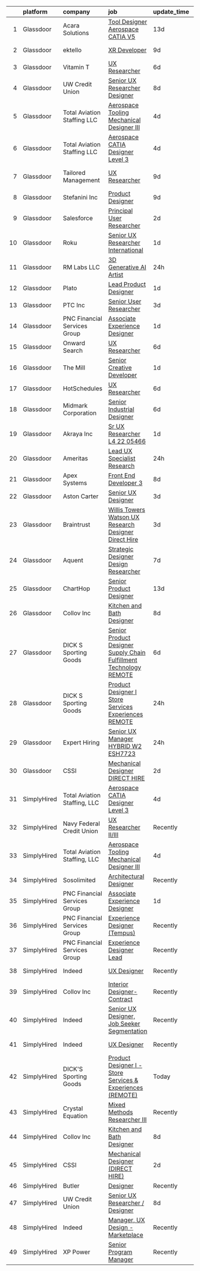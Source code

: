 

|    | platform    | company                      | job                                                                                                                                                                                                                                                                                                                                                                                                                                                                                                                                                                                                                                                                                                                                                                                                                                                                                                                                                                                                                                                                                                                                                                                                                                                                                                                                                                                                       | update_time   | location                   |
|---:|:------------|:-----------------------------|:----------------------------------------------------------------------------------------------------------------------------------------------------------------------------------------------------------------------------------------------------------------------------------------------------------------------------------------------------------------------------------------------------------------------------------------------------------------------------------------------------------------------------------------------------------------------------------------------------------------------------------------------------------------------------------------------------------------------------------------------------------------------------------------------------------------------------------------------------------------------------------------------------------------------------------------------------------------------------------------------------------------------------------------------------------------------------------------------------------------------------------------------------------------------------------------------------------------------------------------------------------------------------------------------------------------------------------------------------------------------------------------------------------|:--------------|:---------------------------|
|  1 | Glassdoor   | Acara Solutions              | [Tool Designer  Aerospace CATIA V5 ](https://www.glassdoor.com/partner/jobListing.htm?pos=106&ao=1110586&s=58&guid=00000183b141ed8aaa6c1b71e3b546e7&src=GD_JOB_AD&t=SR&vt=w&cs=1_4f23b945&cb=1665126231831&jobListingId=1008159293541&cpc=8795CF9063CD573D&jrtk=3-0-1geok3rdnihmj801-1geok3rea2a86001-16af9e7654d1bb50--6NYlbfkN0BQuJXpfawXtfhwzLerQhC04iCxGrelUvn_xttDeop7CMmG32gURwRxhPm_v2B23n7jXcqdpVA-_wOPKoWiiLHsW0JGCHCwD4cu7QV6FBN5wAsJNKIuJWsAtijBf4adowfv69Squa-jVa51v8rX4Y7DxsQMppALAC81WAF-n6Lg1t1TSNLvYD5Ap7aN6znmrh3sTV-LvUVp3TjVAfCx7RmW2yrvgp8KpQt5MtU6fRsO3NwqEYMdb5ty53w8FV7R5Jx7vwUCfRUC5T-rM-GpQ649i0fevmMNJk2AhpUA0yKut0-EaHIxrjQhgxpPg4HcuoKsp2udY2Qi_uTQar2VDhdkXvRqryjeqmifNnfKTjGLf8g1Z5oBymzjdZ8vRqO50TguquKBuuHLIdQ4Bt6UbeTnX5k-HgYwVEDFR3BkcJrCw7erZvOWDEErgXKIyc-k_ZRWtTHmYKBEGJCSN_aFTLXzAly7xZTYY8sBLb4riCy5htDNVmGPcyiWuIWHo-TXw2Xk9r70Ow-4bYM-OTwfoaGB_XNrD4Cqkxyep9ruqzdp8QtQovM_JMZJI3yOehptstOzUYwSqtMzGHXkma334C3tNCgPGWesdoljQVCJMpmEtK8FXFFgmtg8b0J6lGkRvfvgE3KupjCgk6kaQU2t9_fdDRysq0wUdbDsgUj4TulsvC4w5SmYPstp7TDS4h48X62qJ6vVlvY3IgUJ4q96vix9)                                                                                                                                                                                                                                                                                                                  | 13d           | Santa Ana, CA              |
|  2 | Glassdoor   | ektello                      | [XR Developer](https://www.glassdoor.com/partner/jobListing.htm?pos=107&ao=1110586&s=58&guid=00000183b141ed8aaa6c1b71e3b546e7&src=GD_JOB_AD&t=SR&vt=w&ea=1&cs=1_2a387ced&cb=1665126231832&jobListingId=1008165877095&cpc=B076152010A3B66C&jrtk=3-0-1geok3rdnihmj801-1geok3rea2a86001-9252e1383beff854--6NYlbfkN0CLjQmfy67UqlWxJvyH5uxFrQGBFL1cdeZdgq-fUlKTlikjnfIyJ3g14UIocJ4LupEUSH_i4Km79u8aPns5QGudzPpZihbyWjHT3MlPDQZx-NZRJ-kKyR8XI7O7980XhdMgDOg9XJsbhTU-TeVE4XKYiyHUODj3BRcNUGsJGACEaIaVv3AGx_D4LVO6oyW-jC-noUM5ZP9Bk77J2u-Prxu2YKDDuYHdVMLfB61odYYdIqd3k0hdTcycg9WXmn5v396wXMeqiLlUXuRkB5quYHjRE0zBwPwnRh4jtJQ-sz0zTh3hc94QmzWNwoDNN7Q47ukGv_Ei1vReJVuNr2TeQO9-XhNZhL8uljSKjqHMUCuv7-c44449FKsViTWLUOUjJ7ekBjVhmkmWj0QPY0ru0ic9OloeTAq5Qt9VbU9eOMwJgccq4KAzJ3SG_XmnVGIUOV7eHLHCmu_G1Of1NYp-cuN6rpyHSsRaYmNO8Psd2LsdNbyn3nDaZIo3SDozlpp6cvrFHDLLNx0ytREDpoMNsdLiS5WLuUC_HZj5DPrZ4dCGWbxTBQ5an3K0Fjq6diMhk1hFQ8X_EUWDhab-CEx-xOrXS-9o3O7McOMfsDEkUXYQWb-QD3CSaKjKu_d8aQNoedRWSM6uo1QMbOrM5KJXytm-hq3UgzzjiQlaxuptGWsMAQ%3D%3D)                                                                                                                                                                                                                                                                                                                                                                       | 9d            | New York, NY               |
|  3 | Glassdoor   | Vitamin T                    | [UX Researcher](https://www.glassdoor.com/partner/jobListing.htm?pos=108&ao=1110586&s=58&guid=00000183b141ed8aaa6c1b71e3b546e7&src=GD_JOB_AD&t=SR&vt=w&cs=1_a56f04dd&cb=1665126231831&jobListingId=1008175259890&cpc=9908D8D4413DBB8A&jrtk=3-0-1geok3rdnihmj801-1geok3rea2a86001-dd7580845842f070--6NYlbfkN0DMrcEu7yrtATojKJA7cEzGQ3FdRGWLh0CZQInL4ECGI6k5tN82kdM0cJmh4vC7GgjJJwI5rzDshuaxiqNJD81Zw3DA8EAi9K6BYsTzvNnMGmq623DCVPNYKFfUttEtnREU3rY_Qi7Y-H5aNTjLE6_JYKpwbOzbyeF_5oZ3ppALSR-QgWx6EFl_-VZsaTGfaj11dmBkn_hOpMWpwGDP4lrsQ9fQyZV7H7ymV3f5i01vtiamjDAbs8hnbwULs9pQx62v0jM8nwcQWMzS5H3Wfr-_XUEuPSUIlHwHBH97aHq4OT1qF8zlur5NCDZmv8bAtQwbVxZJ6bhvK6XaoxZebFyaVVpd1eIVz5gesRNV1uK822PPm0KQUkQSVzMZuqQLbvU48W7FUeeFeEg10OR0Lv-TlYuMbxNvbJPliEIXBLyivYqSA3P4ZIawbsircaclqpuhAU5Hmce8JmEYxx2QSau97M5XQBb3ZX608DLbekP_1G-ZEZYWMHAP)                                                                                                                                                                                                                                                                                                                                                                                                                                                                                                                                                                       | 6d            | Cambridge, MA              |
|  4 | Glassdoor   | UW Credit Union              | [Senior UX Researcher   Designer](https://www.glassdoor.com/partner/jobListing.htm?pos=102&ao=1110586&s=58&guid=00000183b141ed8aaa6c1b71e3b546e7&src=GD_JOB_AD&t=SR&vt=w&cs=1_eba59ff6&cb=1665126231831&jobListingId=1008167431830&cpc=4F748F1840550ABC&jrtk=3-0-1geok3rdnihmj801-1geok3rea2a86001-5b6c1cbcf56dad8f--6NYlbfkN0AU63H9uwDUTorMV5tE7tjdOhY5Vk5URx2VAQJgSQhP6gihrrVbwhDFP7HoAuPtJhq8zNBCj3EzwvSByoy4I7WKrUoaqgxh_ItHerODdkTtsoh4B1F2_tKIoVYJzk4sbKHtdT3l4K-0bbYYTkOwE3gq4_KA_ika2S9zOBosxz907iexNGlmLPBH2mo0fNOlmLmxHzidIBumHNKivGE_XuWEtCVIRsRoCVEZvLYdi_RT1ovAMQ44hLGqaTp3zZpSpLdsZ8zr7k1H7EeqUa5kI-WjKaci_Xp7n8jSDEf3ZzEmY9EWWRh91YjE0bA1leT9aZ9TduEGnPPIx248e12YR_kAAAyGJsapOW_WpufFMchT8KlIRygrcOQpUPYFiHbGsUAZ-AlT5SVPK-LP5HsaL_plF5I4Sa8JNRdd8S0iI5GYx0zPmPVIS1kOf_5s0Q8opxZpqVwrLaTVsHl0QaW_ROClD9B54ZQFdctC6BhSjF0_uCjE62GMNIVBi27wKdpMfsh7lN2HbWe8LtHCdHThrR3Fzh1Y3W8qQxN8UyXe1B-h1ZKOzQ9JZgWPwCAT3TrrhCkV-cSmoJsyInDdOpL40Xv3s-UUDckVU-kHqQno34ytfbVvbWsiJNPjPCG31Fn2n9I8oGiYa0HHNW2Q1EpAmD9qt_xO9ypd9c_fULd8PvNa3veQsc0sYlOsadUNJgST_Nmh41Qh-dl_jaizxkGKlQtcwFrXg-R3fZ9nhUtM63LWbg%3D%3D)                                                                                                                                                                                                                                                                                         | 8d            | Madison, WI                |
|  5 | Glassdoor   | Total Aviation Staffing  LLC | [Aerospace Tooling Mechanical Designer III](https://www.glassdoor.com/partner/jobListing.htm?pos=115&ao=1136043&s=58&guid=00000183b141ed8aaa6c1b71e3b546e7&src=GD_JOB_AD&t=SR&vt=w&ea=1&cs=1_de0b9ae6&cb=1665126231833&jobListingId=1008178285821&jrtk=3-0-1geok3rdnihmj801-1geok3rea2a86001-14916aebb381b6bd-)                                                                                                                                                                                                                                                                                                                                                                                                                                                                                                                                                                                                                                                                                                                                                                                                                                                                                                                                                                                                                                                                                           | 4d            | Macomb, MI                 |
|  6 | Glassdoor   | Total Aviation Staffing  LLC | [Aerospace CATIA Designer Level 3](https://www.glassdoor.com/partner/jobListing.htm?pos=126&ao=1136043&s=58&guid=00000183b141ed8aaa6c1b71e3b546e7&src=GD_JOB_AD&t=SR&vt=w&ea=1&cs=1_05b5ecd8&cb=1665126231835&jobListingId=1008178285916&jrtk=3-0-1geok3rdnihmj801-1geok3rea2a86001-90ba66a31931d976-)                                                                                                                                                                                                                                                                                                                                                                                                                                                                                                                                                                                                                                                                                                                                                                                                                                                                                                                                                                                                                                                                                                    | 4d            | San Diego, CA              |
|  7 | Glassdoor   | Tailored Management          | [UX Researcher](https://www.glassdoor.com/partner/jobListing.htm?pos=104&ao=1110586&s=58&guid=00000183b141ed8aaa6c1b71e3b546e7&src=GD_JOB_AD&t=SR&vt=w&ea=1&cs=1_2a9d6394&cb=1665126231831&jobListingId=1008165611561&cpc=3DB599BF2F4828F0&jrtk=3-0-1geok3rdnihmj801-1geok3rea2a86001-ebbf7cb785340ff0--6NYlbfkN0DI_pqscLjs9LkB0jlO39g2s8RE9SCHTdataN4HV1TulJDP_FJlrdaEAmOIelCggjJ9JIMQViELbqFJysVw2bYJCuEXtMEw6dMQNNOQVyIp8OYul8IhpVKs9vFrjK1VP4TL0x0AyVE4LxRPr54mdEIZH9L1_Wf2l64sqeb7hyoc3G_4s_skSr2DE3ak-MpMhgwGZrKWgor4JnV1T9aQaG25jL0Nh9plsOBf9k6EwrXkyNJEMw_e_qReZIwDlFOXboZnONlv0ZwB72I1AzdgDjx_OB2r3_pOw5eug4knBfGZ0F0U8tfUTYSDbGdZgXaDD9RZ24ZU3Eag7ZnQ-Gpsp_5RQrlv9jzZDJryYsVpUN90hU0oVVAIWBAKmBH1EvSAzH94dKxHLgqcvh-Q3Cep_sytU8TiWmFZbqF1gvLuXn9sLMkDwXZnhoZLUuvhx5mcgNG6jCY8xwQ66UHf61BAFd9oY4w_EshM7sU6r0gecv5xw9eo3f_H7wndG1Z0rMF7MIklnOv0P4nOYwMCX2xg7zpQ)                                                                                                                                                                                                                                                                                                                                                                                                                                                                                                                                  | 9d            | Los Angeles, CA            |
|  8 | Glassdoor   | Stefanini  Inc               | [Product Designer](https://www.glassdoor.com/partner/jobListing.htm?pos=123&ao=1136043&s=58&guid=00000183b141ed8aaa6c1b71e3b546e7&src=GD_JOB_AD&t=SR&vt=w&cs=1_4fe933cf&cb=1665126231835&jobListingId=1008166585383&jrtk=3-0-1geok3rdnihmj801-1geok3rea2a86001-ea6be0aa00185b4c-)                                                                                                                                                                                                                                                                                                                                                                                                                                                                                                                                                                                                                                                                                                                                                                                                                                                                                                                                                                                                                                                                                                                         | 9d            | Dearborn, MI               |
|  9 | Glassdoor   | Salesforce                   | [Principal User Researcher](https://www.glassdoor.com/partner/jobListing.htm?pos=124&ao=1136043&s=58&guid=00000183b141ed8aaa6c1b71e3b546e7&src=GD_JOB_AD&t=SR&vt=w&cs=1_7c997baa&cb=1665126231835&jobListingId=1008182486626&jrtk=3-0-1geok3rdnihmj801-1geok3rea2a86001-6e34674d59108af0-)                                                                                                                                                                                                                                                                                                                                                                                                                                                                                                                                                                                                                                                                                                                                                                                                                                                                                                                                                                                                                                                                                                                | 2d            | San Francisco, CA          |
| 10 | Glassdoor   | Roku                         | [Senior UX Researcher  International](https://www.glassdoor.com/partner/jobListing.htm?pos=119&ao=1136043&s=58&guid=00000183b141ed8aaa6c1b71e3b546e7&src=GD_JOB_AD&t=SR&vt=w&cs=1_dfbbcaa3&cb=1665126231833&jobListingId=1008187107132&jrtk=3-0-1geok3rdnihmj801-1geok3rea2a86001-9d3edd9907eb9cfb-)                                                                                                                                                                                                                                                                                                                                                                                                                                                                                                                                                                                                                                                                                                                                                                                                                                                                                                                                                                                                                                                                                                      | 1d            | Santa Monica, CA           |
| 11 | Glassdoor   | RM Labs LLC                  | [3D Generative AI Artist](https://www.glassdoor.com/partner/jobListing.htm?pos=101&ao=1110586&s=58&guid=00000183b141ed8aaa6c1b71e3b546e7&src=GD_JOB_AD&t=SR&vt=w&ea=1&cs=1_6c9e1796&cb=1665126231831&jobListingId=1008190172064&cpc=48B9F4758953335C&jrtk=3-0-1geok3rdnihmj801-1geok3rea2a86001-a101640b2a25769e--6NYlbfkN0DAwgduWqBP7ymGN-lTADpinz2i-23XbRAyg5ywqS-MDRMEPY4xgQIz3GME-UDiJJLBmqKVmKMsAF5-ZqxYJqQ4-XCnGNMWWXC8u0OiK-_kQL0XAZiviRYjP6kzoBeSgBD8YDk_SLyHKGQAAN-Nd0Fy3CyajKfYiX1OJoHfH8hCsRIa6Pu3XuKs1jaWJtgQSmScy5JJc_cynWhW7wcmc7WixR7wamAMq758o8ONQL0dIS1Vrv7-tVXTzLTLO6ETHMQ9vZoYEsmPRlcWFwOg38YeY-sSPABg1xcfRMGW0HwRcNAh5FY2gE7p-noBPmcwxWNE2QjDgtwf9jojZB2lXWm9Ueo1hj-mL7uMqyM0Pk7ffFQ0thwpdUKXU7hzrxfiT5LPYQihBFjhRjzIFEISgDqV9zsR6x8onpp31GeYULn3-dxPwqMXW-49cG9DirhkCA43Wkz8vJjGrFSZrhEMnbIZqVh8vM3wly74ULccB6BXsHphGdaovSv1Kc1tefIvReUlICN8ua1b7Q%3D%3D)                                                                                                                                                                                                                                                                                                                                                                                                                                                                                                                            | 24h           | New York, NY               |
| 12 | Glassdoor   | Plato                        | [Lead Product Designer](https://www.glassdoor.com/partner/jobListing.htm?pos=122&ao=1136043&s=58&guid=00000183b141ed8aaa6c1b71e3b546e7&src=GD_JOB_AD&t=SR&vt=w&ea=1&cs=1_36e42e3b&cb=1665126231833&jobListingId=1008186687058&jrtk=3-0-1geok3rdnihmj801-1geok3rea2a86001-dc6289faee6fb0a4-)                                                                                                                                                                                                                                                                                                                                                                                                                                                                                                                                                                                                                                                                                                                                                                                                                                                                                                                                                                                                                                                                                                               | 1d            | Remote                     |
| 13 | Glassdoor   | PTC Inc                      | [Senior User Researcher](https://www.glassdoor.com/partner/jobListing.htm?pos=120&ao=1136043&s=58&guid=00000183b141ed8aaa6c1b71e3b546e7&src=GD_JOB_AD&t=SR&vt=w&cs=1_8dddf61a&cb=1665126231833&jobListingId=1008181231248&jrtk=3-0-1geok3rdnihmj801-1geok3rea2a86001-f1dd5fb97357bd23-)                                                                                                                                                                                                                                                                                                                                                                                                                                                                                                                                                                                                                                                                                                                                                                                                                                                                                                                                                                                                                                                                                                                   | 3d            | Boston, MA                 |
| 14 | Glassdoor   | PNC Financial Services Group | [Associate Experience Designer](https://www.glassdoor.com/partner/jobListing.htm?pos=117&ao=1136043&s=58&guid=00000183b141ed8aaa6c1b71e3b546e7&src=GD_JOB_AD&t=SR&vt=w&cs=1_a40f7d27&cb=1665126231833&jobListingId=1008186200667&jrtk=3-0-1geok3rdnihmj801-1geok3rea2a86001-bea36fe0cffd665f-)                                                                                                                                                                                                                                                                                                                                                                                                                                                                                                                                                                                                                                                                                                                                                                                                                                                                                                                                                                                                                                                                                                            | 1d            | Pittsburgh, PA             |
| 15 | Glassdoor   | Onward Search                | [UX Researcher](https://www.glassdoor.com/partner/jobListing.htm?pos=110&ao=1110586&s=58&guid=00000183b141ed8aaa6c1b71e3b546e7&src=GD_JOB_AD&t=SR&vt=w&cs=1_c3451d72&cb=1665126231832&jobListingId=1008173616012&cpc=3BA4CE39D5B5DEF5&jrtk=3-0-1geok3rdnihmj801-1geok3rea2a86001-18e3b5d00dface2e--6NYlbfkN0B7YoEZZ2QAGDyEGGmBPAUWSHc1Mt3sMCn9FehKcWA3w_VDwJqndrDEij97Rt4iP_U3rcoJzyfj7NlOrxrfz32eftTtUNX2_qY4mA5efKCiN9Ir1PQNIVBkNJEujkpFyfMcK_zFopNpt8OAGgv811cmqiGPTn1tULDJwAsLvJvZnm8n00kMJz35_FhNDSQ9Epk0FaQQfe25TH97q7xxQ23IWPvQZ0u9r542KYVteAft44UpjJlZI9bY0UUXQUEqNSux4vHBgxbL0hB-kTsoM-lzBEkv0in4OSJ0_0ltNWtuEt_yBCIpqM_nvU4CscQcjG12V5rPA5MkKHuhdvACCUPhzwghCwk56gKhWAY7ptqOK-n9T8UqaxviOPf15T0UgTOvGPvtHtXLnWtAWry_1z5iUahCbLiArf9ivZnVZQpyGQqJradhYTSUO895A93tGlYql4yD3vf4N16uehYymMV9Wqi4QGqp9_WjqhV_meAbQqhpJ5440AA7l_IpYGEcSzrJdAM8Zl2pJmi4YIeDHQzSCEVvcvTeLyF5QpdxuhaVeWF3pGponxfMm8YfqlVXIcSjOwNI-QVBYk6Oojcm3kfYHcxvvEhCB93ztkkp5idzQkXpZAnXtRpXK9_dJ9pXIwTTikGYFkoU7h5Xl357_y_hmzoS1mLtAbhxV8zAHNlMSfqB30NjJeOevF6hCmJia-JgHyZWnoRpJ8ybV3qw8rNQSWGss_sG3V2Krdqvpew2JuZRiA_hkKYCn1eZT8eD_9u2ec7jiggHlkr5VV7GqIKBCfIEaVkSuWnRILnhPZNUrPHzBWLgpvCb3Bk9QOrV50RADXDj5SADw4l04ljHU1dPMuAkzgIAMA22q4PNPGpUbdETJIpmhLehtbzjL86f4rEq1I8pgrJN7_g-D2za6qX3rgyQCYPOB9hOlJEXrdqA-fEUURmoxyhE3ZicmDI4nr5Bnzh-jNmgFJTFqupErvoLOBqiRwdkZBFnyovwK85bQyPhmV4gERaI_u02bwamayMh7TfSvWfxjROJgkEUWee4)       | 6d            | California                 |
| 16 | Glassdoor   | The Mill                     | [Senior Creative Developer](https://www.glassdoor.com/partner/jobListing.htm?pos=128&ao=1136043&s=58&guid=00000183b141ed8aaa6c1b71e3b546e7&src=GD_JOB_AD&t=SR&vt=w&ea=1&cs=1_fe44edf5&cb=1665126231835&jobListingId=1008187777918&jrtk=3-0-1geok3rdnihmj801-1geok3rea2a86001-25596ddad6d95f86-)                                                                                                                                                                                                                                                                                                                                                                                                                                                                                                                                                                                                                                                                                                                                                                                                                                                                                                                                                                                                                                                                                                           | 1d            | New York, NY               |
| 17 | Glassdoor   | HotSchedules                 | [UX Researcher](https://www.glassdoor.com/partner/jobListing.htm?pos=127&ao=1136043&s=58&guid=00000183b141ed8aaa6c1b71e3b546e7&src=GD_JOB_AD&t=SR&vt=w&cs=1_24d43503&cb=1665126231835&jobListingId=1008175112768&jrtk=3-0-1geok3rdnihmj801-1geok3rea2a86001-c82e1df611613a9b-)                                                                                                                                                                                                                                                                                                                                                                                                                                                                                                                                                                                                                                                                                                                                                                                                                                                                                                                                                                                                                                                                                                                            | 6d            | Remote                     |
| 18 | Glassdoor   | Midmark Corporation          | [Senior Industrial Designer](https://www.glassdoor.com/partner/jobListing.htm?pos=125&ao=1136043&s=58&guid=00000183b141ed8aaa6c1b71e3b546e7&src=GD_JOB_AD&t=SR&vt=w&cs=1_28b31d78&cb=1665126231835&jobListingId=1008174207373&jrtk=3-0-1geok3rdnihmj801-1geok3rea2a86001-df8a938bd1425d97-)                                                                                                                                                                                                                                                                                                                                                                                                                                                                                                                                                                                                                                                                                                                                                                                                                                                                                                                                                                                                                                                                                                               | 6d            | Dayton, OH                 |
| 19 | Glassdoor   | Akraya Inc                   | [Sr  UX Researcher L4  22 05466](https://www.glassdoor.com/partner/jobListing.htm?pos=129&ao=1136043&s=58&guid=00000183b141ed8aaa6c1b71e3b546e7&src=GD_JOB_AD&t=SR&vt=w&cs=1_74c749d2&cb=1665126231836&jobListingId=1008186783371&jrtk=3-0-1geok3rdnihmj801-1geok3rea2a86001-a15b794d03dbb871-)                                                                                                                                                                                                                                                                                                                                                                                                                                                                                                                                                                                                                                                                                                                                                                                                                                                                                                                                                                                                                                                                                                           | 1d            | Mountain View, CA          |
| 20 | Glassdoor   | Ameritas                     | [Lead UX Specialist  Research ](https://www.glassdoor.com/partner/jobListing.htm?pos=103&ao=1110586&s=58&guid=00000183b141ed8aaa6c1b71e3b546e7&src=GD_JOB_AD&t=SR&vt=w&cs=1_9af4ca9f&cb=1665126231831&jobListingId=1008189254395&cpc=32EE424DE2B657EB&jrtk=3-0-1geok3rdnihmj801-1geok3rea2a86001-9f3bfb34d371db2f--6NYlbfkN0CKAn8Ne3arQi1Mh5qwjYsG5lwTL_pp_IkpGjXO6EXKyMeE2PULXRCuAYt4GuNIHY84XQnxzM_tntGk4JZgBdTCaSVgBKe0au9GQf80jKnZP9_SIMBU-bCfCbbWqYvP4fDfq0RugEFO3_kPxnO8HEARPysbrklI-05d1OsuowsKKP2QVLsBIfStR9lJezeO0iMW8TF9nU-4IG1AZxHbPypNtsfstEK1LO9wf202mg7lHOLSaGD-aKmZITI7YAcNr-d364M48CtTOyLFEijt7pAtY3GB9D6XDDVh9lmQTYQg8EWCCLUbvGEiWlaYPiQxDi9-9JhxBlT84-iLhCMXZP5Z_TkkPH2XYdEyTJUUCtMZVS4XnSWHjZLypK9AmHNgVCH6o_1gXFxu4itCr2OUg9qNPi3aZy8WK9xnzU9qowvd34KL47WrZMwBIvgyC5EtTjSFmbsEVgHKkHvHqYegNEQZIH5KWQ6--lCdDq7G3RTWjjXsq1VIQmeGcOj-WMX1b5MdpBhBkVisGzst1bHi9_-oBGEE3ea-H2LkTuuvBz1AxB_AbtXu8prG)                                                                                                                                                                                                                                                                                                                                                                                                                                                                                       | 24h           | Remote                     |
| 21 | Glassdoor   | Apex Systems                 | [Front End Developer 3](https://www.glassdoor.com/partner/jobListing.htm?pos=112&ao=1110586&s=58&guid=00000183b141ed8aaa6c1b71e3b546e7&src=GD_JOB_AD&t=SR&vt=w&ea=1&cs=1_8557462b&cb=1665126231832&jobListingId=1008168488498&cpc=3BA4CE39D5B5DEF5&jrtk=3-0-1geok3rdnihmj801-1geok3rea2a86001-92e55a2f122e5fb0--6NYlbfkN0DqWjE27Bj7wQp7zwejGyju2OyxUuq4SEucXSyN07WCWejYvQmJsgF2DYF8Y-TYieCC7JkKTw9vDK7l5IyEI23r9A0au7IyoX07E2SdMJUMHx1yieCg72T1y_lv3-MnTbG28YJRE1LYkbH7rTuKjEVz0AU-Vmqcw-iprmfEb9XWLonCHghnzcsPNRQ_IZQiArdCwG83h0DetzsvTZkMuKUQlispVdyUEeVS5dyvzbRgFm9hd0UV3OYo9Bh6B9uzFC-pb4LU7SjqixBz7TWAhnzkhPm4GOdt0bp6FDy-HwyE1mO1B64p-YUOZWJZjLqxPN3fLHDhi82gexKBXbo5c2irq3kQbfuefCcT7DxvTxf2HObgBPWYb9owAN_jyj1ZPh45e2NFxYRIvOwIyNMTgVffjwKrIhR6c8uGhiYD5XGfDSnIGP006MCcgwTZaDyQUW-rEjs2pMGoNOdvqF1BR0WqR_ajUi-hMraolcrW990u9TYuS_z25xH8MmmThqHoR_2dKKc5OqThlYx4XRJ7MVgZj2HYNH3_O5i7BaNxIMTf41QFfxYfMTSCF70bUUiev6QNK7bmEjP2xJVDw_Gvvw7sqdtgmVuTRoztgiQqIcH7r7uKdUKkcGpf8D91g6-ModYj3DhiFpRGaQ%3D%3D)                                                                                                                                                                                                                                                                                                                                                                                              | 8d            | New York, NY               |
| 22 | Glassdoor   | Aston Carter                 | [Senior UX Designer](https://www.glassdoor.com/partner/jobListing.htm?pos=109&ao=1110586&s=58&guid=00000183b141ed8aaa6c1b71e3b546e7&src=GD_JOB_AD&t=SR&vt=w&ea=1&cs=1_285d7a90&cb=1665126231832&jobListingId=1008182366578&cpc=2CAED5C921A5F994&jrtk=3-0-1geok3rdnihmj801-1geok3rea2a86001-ec78684d0691acec--6NYlbfkN0ChYVx_I3yfZ_JDY3EFoivtqvi_stwnZ_kRt8Dowt_l_d1ydueao4NEv8X4QANiVn_JvQWx5kq1VDrkN5KunIau1O7nZrxPlHAkOUlHSC-02UJyte9LKmcwnqk-ZK8lUXinb0QhVAgxRbNCaV-rcJvYxKQhLdnnwoOopLUdP4iGAeoFXL5ZinjJrrWdbPZXvUsJ38JqyD4MNu-AKlpMigZ2uIGa9HEgrj2vcck3sAH9Trma-_oWPp7nz2rBf-l5ZnN7vHPRu_ckuUy92IsDIrSo_A8Z91qCBR9LHKbbggpcGUSpu33ceKnTgUtR-CkBnUOcg3SgBss6Dl2aBYmYS7QS4WlsCFtWqP_idctvk9cvGYvI1fphwRbziJfDmKh1YeaF7ugX0pi87zcgoL3-B0xx_uPov6wa7DiY04UcValZILdKRpb3AeR82BCnNkJ1jFdW0RPkWXGDRQgn8TYm8KxX2T4XiRFgTWEjdFaJKcQAe08gNSLaY_dWeG1htKSTYIgi9UNf2h4Ipsy1QpUorXVIWk2j7J4XTf_fvAl94ZZZYrr0S9vU5FI4s_Zh0T8TDdQsR1G4ActI322ZOEjuuPJDiiR3-u_6MvdafPee52XSZMIwflJdKnxq5ESEEEEFYWQNpiLpsTeNjt8z79ChXjicJvGpQTaMNgSRufb68pMe5VTKVGJ2A6WLOWXVQbqej4J5XUSZtsO4i8VH-Neb_NULq1cJsFR8MsA2DpuOSnq9p_t5MagioeM73-UvpwSp437DNZLeosbz9kLJw3w3jHwFY8uerTFTnAK3oXzCm3tyWPqZzwBL9Y0NS3qWu-BxQogK30TSSGjczYg7bMtTjRBUa6mQo4RvgKCl9xTr9vSr0r9s6643zmnk2Fg7Qdjj_vkQLmkrmp9ZY38bZHrRUiD9jeyVkAiJ338yw_W0EF_NK6HAHkWfoUakqCafvJKQv0fjzxn9px6LYfdijekV2wrosPQyiYCaBLsVargiADRgCXm1t6heXK5MKfFgiGXuoqP7eY8AtoZYaw%3D%3D) | 3d            | New York, NY               |
| 23 | Glassdoor   | Braintrust                   | [Willis Towers Watson   UX Research   Designer   Direct Hire](https://www.glassdoor.com/partner/jobListing.htm?pos=118&ao=1136043&s=58&guid=00000183b141ed8aaa6c1b71e3b546e7&src=GD_JOB_AD&t=SR&vt=w&ea=1&cs=1_435986f3&cb=1665126231833&jobListingId=1008181343250&jrtk=3-0-1geok3rdnihmj801-1geok3rea2a86001-8d785c75ad7a2c40-)                                                                                                                                                                                                                                                                                                                                                                                                                                                                                                                                                                                                                                                                                                                                                                                                                                                                                                                                                                                                                                                                         | 3d            | San Francisco, CA          |
| 24 | Glassdoor   | Aquent                       | [Strategic Designer   Design Researcher](https://www.glassdoor.com/partner/jobListing.htm?pos=105&ao=1110586&s=58&guid=00000183b141ed8aaa6c1b71e3b546e7&src=GD_JOB_AD&t=SR&vt=w&cs=1_f68296b5&cb=1665126231831&jobListingId=1008172136132&cpc=3BA4CE39D5B5DEF5&jrtk=3-0-1geok3rdnihmj801-1geok3rea2a86001-526f85ef8b289620--6NYlbfkN0DMrcEu7yrtATojKJA7cEzGQ3FdRGWLh0CZQInL4ECGI9gD0Wolx9R2EDT7B77c2cQJZ-OMjzISd-nA_4Sf8MqlWNx63MR_VC1OTbDep_D2q5i-PlnHdaWZYBMM7qoTiits8rfieX8ALrwVffjdv26SsMGPwyMonCl5a5bgsaWzMtggOyA6LYXVYWKiaG6ytCNiw1YoF8kUGRALMOqSroV0gbFHyYfRtysKAH0yUE80UpIPGj4LlhaoFm1DdEG1_aleCFSMCIdgwJKLouTsrkQv3ifwRgryuTOdu7FQ0NdrF-PevwYE9KOEkCNwDiVdjH31ubh5lbZHjTHgzfs99SPpVzV4wjSuH-pjiGzr-Oxd7KaBJXL6yAR_U_F7TZ0ltU95CvwL1N4bWIowZNcrdozNnREYMMAj0YtyYgqH9Caw9BwIF7j6KPm0KW-sL_zArkJO9MJDJPi8j3zUVR4Zij6yy9fVDeBBwlc%3D)                                                                                                                                                                                                                                                                                                                                                                                                                                                                                                                                                                | 7d            | Remote                     |
| 25 | Glassdoor   | ChartHop                     | [Senior Product Designer](https://www.glassdoor.com/partner/jobListing.htm?pos=130&ao=1136043&s=58&guid=00000183b141ed8aaa6c1b71e3b546e7&src=GD_JOB_AD&t=SR&vt=w&ea=1&cs=1_5ce8a802&cb=1665126231836&jobListingId=1008158882331&jrtk=3-0-1geok3rdnihmj801-1geok3rea2a86001-a6a5c4103f31791f-)                                                                                                                                                                                                                                                                                                                                                                                                                                                                                                                                                                                                                                                                                                                                                                                                                                                                                                                                                                                                                                                                                                             | 13d           | New York, NY               |
| 26 | Glassdoor   | Collov Inc                   | [Kitchen and Bath Designer](https://www.glassdoor.com/partner/jobListing.htm?pos=114&ao=1136043&s=58&guid=00000183b141ed8aaa6c1b71e3b546e7&src=GD_JOB_AD&t=SR&vt=w&ea=1&cs=1_1458b5eb&cb=1665126231833&jobListingId=1008168685493&jrtk=3-0-1geok3rdnihmj801-1geok3rea2a86001-87d33d239c08692f-)                                                                                                                                                                                                                                                                                                                                                                                                                                                                                                                                                                                                                                                                                                                                                                                                                                                                                                                                                                                                                                                                                                           | 8d            | Remote                     |
| 27 | Glassdoor   | DICK S Sporting Goods        | [Senior Product Designer   Supply Chain   Fulfillment Technology  REMOTE ](https://www.glassdoor.com/partner/jobListing.htm?pos=121&ao=1136043&s=58&guid=00000183b141ed8aaa6c1b71e3b546e7&src=GD_JOB_AD&t=SR&vt=w&cs=1_fbe8281b&cb=1665126231833&jobListingId=1008175368306&jrtk=3-0-1geok3rdnihmj801-1geok3rea2a86001-8064908a0b6ce9fa-)                                                                                                                                                                                                                                                                                                                                                                                                                                                                                                                                                                                                                                                                                                                                                                                                                                                                                                                                                                                                                                                                 | 6d            | Coraopolis, PA             |
| 28 | Glassdoor   | DICK S Sporting Goods        | [Product Designer I   Store Services   Experiences  REMOTE ](https://www.glassdoor.com/partner/jobListing.htm?pos=113&ao=1136043&s=58&guid=00000183b141ed8aaa6c1b71e3b546e7&src=GD_JOB_AD&t=SR&vt=w&cs=1_baacdeaf&cb=1665126231832&jobListingId=1008190245891&jrtk=3-0-1geok3rdnihmj801-1geok3rea2a86001-c1d745ea5971dbc9-)                                                                                                                                                                                                                                                                                                                                                                                                                                                                                                                                                                                                                                                                                                                                                                                                                                                                                                                                                                                                                                                                               | 24h           | Coraopolis, PA             |
| 29 | Glassdoor   | Expert Hiring                | [Senior UX Manager HYBRID  W2  ESH7723](https://www.glassdoor.com/partner/jobListing.htm?pos=111&ao=1110586&s=58&guid=00000183b141ed8aaa6c1b71e3b546e7&src=GD_JOB_AD&t=SR&vt=w&ea=1&cs=1_79005135&cb=1665126231832&jobListingId=1008189895339&cpc=FB7E4A1762AE5BEC&jrtk=3-0-1geok3rdnihmj801-1geok3rea2a86001-a4020a57b002f9cb--6NYlbfkN0Bf2f-4U936TxvFb4B-5UK4I-XgW_8PCIuPs5Qt2CcMU57tT3NHW8KCaDM8eHa1pj2Z_RwQIkcpvae7QyCkiivHnWrnyVLf3AGkoPrZ_8I3g6OFS3-3nbq4PKckMFupywx8fnCxTkfrmNH1B9VCXTob26PK17UNNKRCEX_40Rl-ssdgFnKJvPEhUZCnTpkTL7QhqVRB1svP14VQ2l1XYGCOA-lEwqQ280UG9bE7CSJ1V5MxYNrypcBjiCZKpBjqGNaHOISmtkPc0H3ahIAol2-TPU_lwZXnFlqqHZ3a6Lj7MWygWfHjOKW02GJRYgXiaSXpVDHwXnnYp9LEC0O8OFyAg40VzPoDY10r-RfuniW-HSlcOxB2ELjIWOGaPXkq0erJcSF2l4CSVSho4tuL-9C1Yndd9PwXJDhbl48YbNN59ZudrlgX29hv95J-PWV_YBIClde6XkNRZuLVGg3O3UQpPOaHKqFRApmOWIs3flMibCk3yTle8UmsRp8gIOYzxbxis_aOBFSnjA%3D%3D)                                                                                                                                                                                                                                                                                                                                                                                                                                                                                                              | 24h           | Newark, DE                 |
| 30 | Glassdoor   | CSSI                         | [Mechanical Designer  DIRECT HIRE ](https://www.glassdoor.com/partner/jobListing.htm?pos=116&ao=1136043&s=58&guid=00000183b141ed8aaa6c1b71e3b546e7&src=GD_JOB_AD&t=SR&vt=w&ea=1&cs=1_c546fa23&cb=1665126231833&jobListingId=1008183602925&jrtk=3-0-1geok3rdnihmj801-1geok3rea2a86001-9ae28eb30cdb8550-)                                                                                                                                                                                                                                                                                                                                                                                                                                                                                                                                                                                                                                                                                                                                                                                                                                                                                                                                                                                                                                                                                                   | 2d            | Macomb, MI                 |
| 31 | SimplyHired | Total Aviation Staffing, LLC | [Aerospace CATIA Designer Level 3](https://www.simplyhired.com/job/HeLyQBMp1KojqwTtIMwmRZvB0c0bQQbooz2QwyeWfLI-nfmmEW8T8g?q=generative+designer)                                                                                                                                                                                                                                                                                                                                                                                                                                                                                                                                                                                                                                                                                                                                                                                                                                                                                                                                                                                                                                                                                                                                                                                                                                                          | 4d            | San Diego, CA +7 locations |
| 32 | SimplyHired | Navy Federal Credit Union    | [UX Researcher II/III](https://www.simplyhired.com/job/yoFmw1XnoI2yAxngRboDk_kzkFI_ECcrizYAwo1R7jL0OKdY4BcfEQ?q=generative+designer)                                                                                                                                                                                                                                                                                                                                                                                                                                                                                                                                                                                                                                                                                                                                                                                                                                                                                                                                                                                                                                                                                                                                                                                                                                                                      | Recently      | Pensacola, FL              |
| 33 | SimplyHired | Total Aviation Staffing, LLC | [Aerospace Tooling Mechanical Designer III](https://www.simplyhired.com/job/RxXZiFJkUNSqOWu7Qpt7Cp6sueJ5bFw93FZuRPOd1SSj9kFTj-fVDQ?q=generative+designer)                                                                                                                                                                                                                                                                                                                                                                                                                                                                                                                                                                                                                                                                                                                                                                                                                                                                                                                                                                                                                                                                                                                                                                                                                                                 | 4d            | Macomb, MI +1 location     |
| 34 | SimplyHired | Sosolimited                  | [Architectural Designer](https://www.simplyhired.com/job/1wnZZjS_T2B-Khb33FLg8m5W26VpFJO-O7M0joPbDLzOi2-l3WqCTg?q=generative+designer)                                                                                                                                                                                                                                                                                                                                                                                                                                                                                                                                                                                                                                                                                                                                                                                                                                                                                                                                                                                                                                                                                                                                                                                                                                                                    | Recently      | Boston, MA                 |
| 35 | SimplyHired | PNC Financial Services Group | [Associate Experience Designer](https://www.simplyhired.com/job/0H3b7M-OB9McgDCAdq7YyeE-TLOndT9Tr8dUQbqXmNeyAFkjJIjR1g?q=generative+designer)                                                                                                                                                                                                                                                                                                                                                                                                                                                                                                                                                                                                                                                                                                                                                                                                                                                                                                                                                                                                                                                                                                                                                                                                                                                             | 1d            | Home, PA +1 location       |
| 36 | SimplyHired | PNC Financial Services Group | [Experience Designer (Tempus)](https://www.simplyhired.com/job/hWEA3dkux0fLJULz2198wjJd9a0ZlJKEpK73fYg4y6pO3t7rBKSabA?q=generative+designer)                                                                                                                                                                                                                                                                                                                                                                                                                                                                                                                                                                                                                                                                                                                                                                                                                                                                                                                                                                                                                                                                                                                                                                                                                                                              | Recently      | Auburn, IN                 |
| 37 | SimplyHired | PNC Financial Services Group | [Experience Designer Lead](https://www.simplyhired.com/job/SimQ04bIhm306vekuVDKjcCrZe-DqfSFRQAUEH9DeGksCzVd-dRxhQ?q=generative+designer)                                                                                                                                                                                                                                                                                                                                                                                                                                                                                                                                                                                                                                                                                                                                                                                                                                                                                                                                                                                                                                                                                                                                                                                                                                                                  | Recently      | Pittsburgh, PA             |
| 38 | SimplyHired | Indeed                       | [UX Designer](https://www.simplyhired.com/job/URziMhrNTaKa1PLKfIfrhF-GuRmaj4gn2FhVHZfhBU3tWsV0R0J4dw?q=generative+designer)                                                                                                                                                                                                                                                                                                                                                                                                                                                                                                                                                                                                                                                                                                                                                                                                                                                                                                                                                                                                                                                                                                                                                                                                                                                                               | Recently      | United States              |
| 39 | SimplyHired | Collov Inc                   | [Interior Designer-Contract](https://www.simplyhired.com/job/BWulXfwm_DajYkRoVR_cHEZ0YAw0ZzUYn4k1ZR9ZbVk7SbJZhkaf0Q?q=generative+designer)                                                                                                                                                                                                                                                                                                                                                                                                                                                                                                                                                                                                                                                                                                                                                                                                                                                                                                                                                                                                                                                                                                                                                                                                                                                                | Recently      | Remote                     |
| 40 | SimplyHired | Indeed                       | [Senior UX Designer, Job Seeker Segmentation](https://www.simplyhired.com/job/lfybSm7XYQpQy36GivebwMNDUfM8YVMEd8OjhiYdfPoepUZKB0YmcQ?q=generative+designer)                                                                                                                                                                                                                                                                                                                                                                                                                                                                                                                                                                                                                                                                                                                                                                                                                                                                                                                                                                                                                                                                                                                                                                                                                                               | Recently      | United States              |
| 41 | SimplyHired | Indeed                       | [UX Designer](https://www.simplyhired.com/job/URziMhrNTaKa1PLKfIfrhF-GuRmaj4gn2FhVHZfhBU3tWsV0R0J4dw?q=generative+designer)                                                                                                                                                                                                                                                                                                                                                                                                                                                                                                                                                                                                                                                                                                                                                                                                                                                                                                                                                                                                                                                                                                                                                                                                                                                                               | Recently      | United States              |
| 42 | SimplyHired | DICK'S Sporting Goods        | [Product Designer I - Store Services & Experiences (REMOTE)](https://www.simplyhired.com/job/Qslbnk40FhJ1BwFqut3DfcAQcclEQ2lKMZf3oxJ4YIM4b1UDmuj_gQ?q=generative+designer)                                                                                                                                                                                                                                                                                                                                                                                                                                                                                                                                                                                                                                                                                                                                                                                                                                                                                                                                                                                                                                                                                                                                                                                                                                | Today         | Coraopolis, PA             |
| 43 | SimplyHired | Crystal Equation             | [Mixed Methods Researcher III](https://www.simplyhired.com/job/mMsMdI35bayj3GBQ1kLZ3L-4yrnndZOxBF6GfhCYdmW5NPPeX59d_A?q=generative+designer)                                                                                                                                                                                                                                                                                                                                                                                                                                                                                                                                                                                                                                                                                                                                                                                                                                                                                                                                                                                                                                                                                                                                                                                                                                                              | Recently      | Menlo Park, CA             |
| 44 | SimplyHired | Collov Inc                   | [Kitchen and Bath Designer](https://www.simplyhired.com/job/yL39tDldFut8Lmnozw_nh2PjvsEeBhst1eXuuTxdtcL3qn0zopSLMQ?q=generative+designer)                                                                                                                                                                                                                                                                                                                                                                                                                                                                                                                                                                                                                                                                                                                                                                                                                                                                                                                                                                                                                                                                                                                                                                                                                                                                 | 8d            | Remote                     |
| 45 | SimplyHired | CSSI                         | [Mechanical Designer (DIRECT HIRE)](https://www.simplyhired.com/job/73lph1fh-zwtOs9i3byw29B4D-06-dpWxgehYEUoGvHZucOpeWWXJw?q=generative+designer)                                                                                                                                                                                                                                                                                                                                                                                                                                                                                                                                                                                                                                                                                                                                                                                                                                                                                                                                                                                                                                                                                                                                                                                                                                                         | 2d            | Macomb, MI                 |
| 46 | SimplyHired | Butler                       | [Designer](https://www.simplyhired.com/job/34IsLSE514wy42t5gHh9-uCejA1IP7ZACqJsFuhS-pA6hWgQCIzIIg?q=generative+designer)                                                                                                                                                                                                                                                                                                                                                                                                                                                                                                                                                                                                                                                                                                                                                                                                                                                                                                                                                                                                                                                                                                                                                                                                                                                                                  | Recently      | Remote                     |
| 47 | SimplyHired | UW Credit Union              | [Senior UX Researcher / Designer](https://www.simplyhired.com/job/fan7Ko4X7PM0bGVsx3HklRDy9pfoUm9RnD5M-9Tzu_zep_bB1t3QfQ?q=generative+designer)                                                                                                                                                                                                                                                                                                                                                                                                                                                                                                                                                                                                                                                                                                                                                                                                                                                                                                                                                                                                                                                                                                                                                                                                                                                           | 8d            | Madison, WI                |
| 48 | SimplyHired | Indeed                       | [Manager, UX Design - Marketplace](https://www.simplyhired.com/job/47-CzDR_VIYijJYW-noGDYaTxPVcELSKeiy_GfiMerm5ox4nc4oSgw?q=generative+designer)                                                                                                                                                                                                                                                                                                                                                                                                                                                                                                                                                                                                                                                                                                                                                                                                                                                                                                                                                                                                                                                                                                                                                                                                                                                          | Recently      | San Francisco, CA          |
| 49 | SimplyHired | XP Power                     | [Senior Program Manager](https://www.simplyhired.com/job/EC0RU7ViPjBJGP-wgDcrO2ITOQLpPUk21WGqXBRDjGTJARlkp9Zz0A?q=generative+designer)                                                                                                                                                                                                                                                                                                                                                                                                                                                                                                                                                                                                                                                                                                                                                                                                                                                                                                                                                                                                                                                                                                                                                                                                                                                                    | Recently      | Gloucester, MA             |